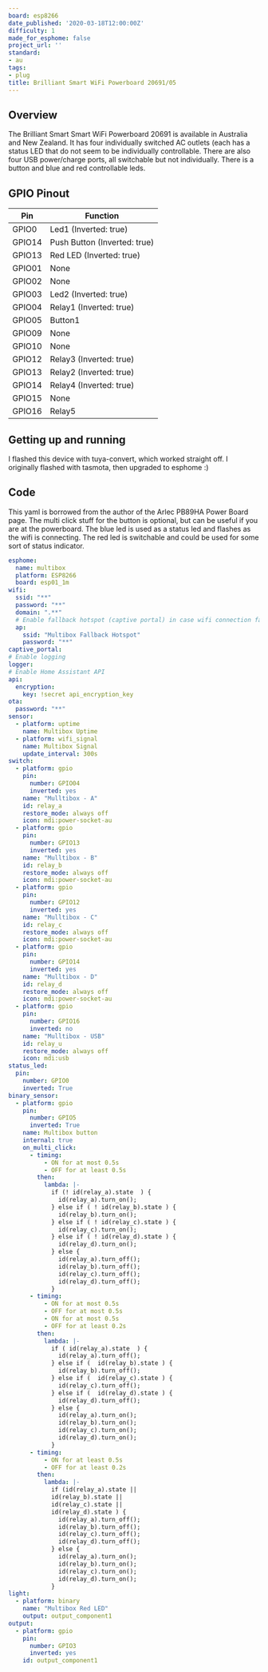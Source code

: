 ```yaml
---
board: esp8266
date_published: '2020-03-18T12:00:00Z'
difficulty: 1
made_for_esphome: false
project_url: ''
standard:
- au
tags:
- plug
title: Brilliant Smart WiFi Powerboard 20691/05
---
```


## Overview

The Brilliant Smart Smart WiFi Powerboard 20691 is available in Australia and New Zealand. It has four individually switched AC outlets (each has a status LED that do not seem to be individually controllable. There are also four USB power/charge ports, all switchable but not individually. There is a button and blue and red controllable leds.

## GPIO Pinout

| Pin    | Function                     |
| ------ | ---------------------------- |
| GPIO0  | Led1 (Inverted: true)        |
| GPIO14 | Push Button (Inverted: true) |
| GPIO13 | Red LED (Inverted: true)     |
| GPIO01 | None                         |
| GPIO02 | None                         |
| GPIO03 | Led2 (Inverted: true)        |
| GPIO04 | Relay1 (Inverted: true)      |
| GPIO05 | Button1                      |
| GPIO09 | None                         |
| GPIO10 | None                         |
| GPIO12 | Relay3 (Inverted: true)      |
| GPIO13 | Relay2 (Inverted: true)      |
| GPIO14 | Relay4 (Inverted: true)      |
| GPIO15 | None                         |
| GPIO16 | Relay5                       |

## Getting up and running

I flashed this device with tuya-convert, which worked straight off. I originally flashed with tasmota, then upgraded to esphome :)

## Code

This yaml is borrowed from the author of the Arlec PB89HA Power Board page. The multi click stuff for the button is optional, but can be useful if you are at the powerboard.
The blue led is used as a status led and flashes as the wifi is connecting. The red led is switchable and could be used for some sort of status indicator.
```yaml
esphome:
  name: multibox
  platform: ESP8266
  board: esp01_1m
wifi:
  ssid: "**"
  password: "**"
  domain: ".**"
  # Enable fallback hotspot (captive portal) in case wifi connection fails
  ap:
    ssid: "Multibox Fallback Hotspot"
    password: "**"
captive_portal:
# Enable logging
logger:
# Enable Home Assistant API
api:
  encryption:
    key: !secret api_encryption_key
ota:
  password: "**"
sensor:
  - platform: uptime
    name: Multibox Uptime
  - platform: wifi_signal
    name: Multibox Signal
    update_interval: 300s
switch:
  - platform: gpio
    pin:
      number: GPIO04
      inverted: yes
    name: "Mulltibox - A"
    id: relay_a
    restore_mode: always off
    icon: mdi:power-socket-au
  - platform: gpio
    pin:
      number: GPIO13
      inverted: yes
    name: "Mulltibox - B"
    id: relay_b
    restore_mode: always off
    icon: mdi:power-socket-au
  - platform: gpio
    pin:
      number: GPIO12
      inverted: yes
    name: "Mulltibox - C"
    id: relay_c
    restore_mode: always off
    icon: mdi:power-socket-au
  - platform: gpio
    pin:
      number: GPIO14
      inverted: yes
    name: "Mulltibox - D"
    id: relay_d
    restore_mode: always off
    icon: mdi:power-socket-au
  - platform: gpio
    pin:
      number: GPIO16
      inverted: no
    name: "Mulltibox - USB"
    id: relay_u
    restore_mode: always off
    icon: mdi:usb
status_led:
  pin:
    number: GPIO0
    inverted: True
binary_sensor:
  - platform: gpio
    pin:
      number: GPIO5
      inverted: True
    name: Multibox button
    internal: true
    on_multi_click:
      - timing:
          - ON for at most 0.5s
          - OFF for at least 0.5s
        then:
          lambda: |-
            if (! id(relay_a).state  ) {
              id(relay_a).turn_on();
            } else if ( ! id(relay_b).state ) {
              id(relay_b).turn_on();
            } else if ( ! id(relay_c).state ) {
              id(relay_c).turn_on();
            } else if ( ! id(relay_d).state ) {
              id(relay_d).turn_on();
            } else {
              id(relay_a).turn_off();
              id(relay_b).turn_off();
              id(relay_c).turn_off();
              id(relay_d).turn_off();
            }
      - timing:
          - ON for at most 0.5s
          - OFF for at most 0.5s
          - ON for at most 0.5s
          - OFF for at least 0.2s
        then:
          lambda: |-
            if ( id(relay_a).state  ) {
              id(relay_a).turn_off();
            } else if (  id(relay_b).state ) {
              id(relay_b).turn_off();
            } else if (  id(relay_c).state ) {
              id(relay_c).turn_off();
            } else if (  id(relay_d).state ) {
              id(relay_d).turn_off();
            } else {
              id(relay_a).turn_on();
              id(relay_b).turn_on();
              id(relay_c).turn_on();
              id(relay_d).turn_on();
            }
      - timing:
          - ON for at least 0.5s
          - OFF for at least 0.2s
        then:
          lambda: |-
            if (id(relay_a).state ||
            id(relay_b).state ||
            id(relay_c).state ||
            id(relay_d).state ) {
              id(relay_a).turn_off();
              id(relay_b).turn_off();
              id(relay_c).turn_off();
              id(relay_d).turn_off();
            } else {
              id(relay_a).turn_on();
              id(relay_b).turn_on();
              id(relay_c).turn_on();
              id(relay_d).turn_on();
            }
light:
  - platform: binary
    name: "Multibox Red LED"
    output: output_component1
output:
  - platform: gpio
    pin:
      number: GPIO3
      inverted: yes
    id: output_component1
```